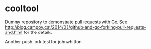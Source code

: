 cooltool
========

Dummy repository to demonstrate pull requests with Go. See http://blog.campoy.cat/2014/03/github-and-go-forking-pull-requests-and.html for the details.

Another push fork test for johnwhitton
